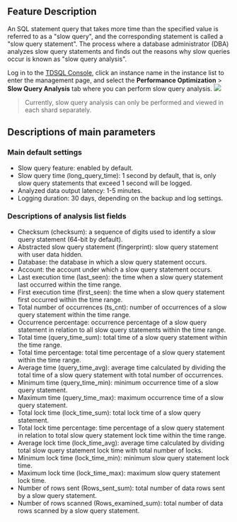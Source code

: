## Feature Description
An SQL statement query that takes more time than the specified value is referred to as a "slow query", and the corresponding statement is called a "slow query statement". The process where a database administrator (DBA) analyzes slow query statements and finds out the reasons why slow queries occur is known as "slow query analysis".

Log in to the [TDSQL Console](https://console.cloud.tencent.com/dcdb), click an instance name in the instance list to enter the management page, and select the **Performance Optimization** > **Slow Query Analysis** tab where you can perform slow query analysis.
![](https://main.qcloudimg.com/raw/ea4506813533ff1905223dfd58b4bff3.png)
>Currently, slow query analysis can only be performed and viewed in each shard separately.

## Descriptions of main parameters
### Main default settings
-   Slow query feature: enabled by default.
-   Slow query time (long_query_time): 1 second by default, that is, only slow query statements that exceed 1 second will be logged.
-   Analyzed data output latency: 1-5 minutes.
-   Logging duration: 30 days, depending on the backup and log settings.

### Descriptions of analysis list fields
-   Checksum (checksum): a sequence of digits used to identify a slow query statement (64-bit by default).
-   Abstracted slow query statement (fingerprint): slow query statement with user data hidden.
-   Database: the database in which a slow query statement occurs.
-   Account: the account under which a slow query statement occurs.
-   Last execution time (last_seen): the time when a slow query statement last occurred within the time range.
-   First execution time (first_seen): the time when a slow query statement first occurred within the time range.
-   Total number of occurrences (ts_cnt): number of occurrences of a slow query statement within the time range.
-   Occurrence percentage: occurrence percentage of a slow query statement in relation to all slow query statements within the time range.
-   Total time (query_time_sum): total time of a slow query statement within the time range.
-   Total time percentage: total time percentage of a slow query statement within the time range.
-   Average time (query_time_avg): average time calculated by dividing the total time of a slow query statement with total number of occurrences.
-   Minimum time (query_time_min): minimum occurrence time of a slow query statement.
-   Maximum time (query_time_max): maximum occurrence time of a slow query statement.
-   Total lock time (lock_time_sum): total lock time of a slow query statement.
-   Total lock time percentage: time percentage of a slow query statement in relation to total slow query statement lock time within the time range.
-   Average lock time (lock_time_avg): average time calculated by dividing total slow query statement lock time with total number of locks.
-   Minimum lock time (lock_time_min): minimum slow query statement lock time.
-   Maximum lock time (lock_time_max): maximum slow query statement lock time.
-   Number of rows sent (Rows_sent_sum): total number of data rows sent by a slow query statement.
-   Number of rows scanned (Rows_examined_sum): total number of data rows scanned by a slow query statement.
